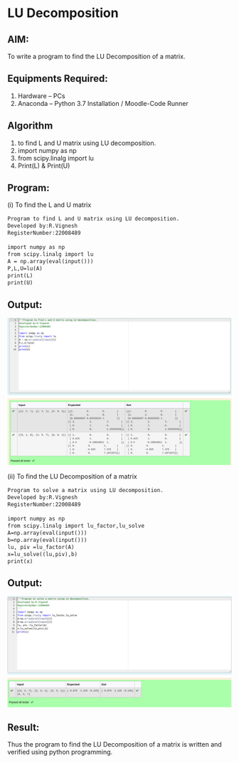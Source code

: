 # LU Decomposition 

## AIM:
To write a program to find the LU Decomposition of a matrix.

## Equipments Required:
1. Hardware – PCs
2. Anaconda – Python 3.7 Installation / Moodle-Code Runner

## Algorithm
1. to find L and U matrix using LU decomposition.
2. import numpy as np
3. from scipy.linalg import lu
4. Print(L) & Print(U)

## Program:
(i) To find the L and U matrix
```
Program to find L and U matrix using LU decomposition.
Developed by:R.Vignesh
RegisterNumber:22008489

import numpy as np
from scipy.linalg import lu
A = np.array(eval(input()))
P,L,U=lu(A)
print(L)
print(U)
```
## Output:
![](/LU%20Decomposition2.png)

(ii) To find the LU Decomposition of a matrix
```
Program to solve a matrix using LU decomposition.
Developed by:R.Vignesh 
RegisterNumber:22008489

import numpy as np
from scipy.linalg import lu_factor,lu_solve
A=np.array(eval(input()))
b=np.array(eval(input()))
lu, piv =lu_factor(A)
x=lu_solve((lu,piv),b)
print(x)
```
## Output:
![](/LU%20Decomposition.png)



## Result:
Thus the program to find the LU Decomposition of a matrix is written and verified using python programming.

